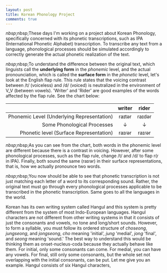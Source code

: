 ```yaml
---
layout: post
title: Korean Phonology Project
comments: true
---
```


$nbsp;$nbsp;These days I'm working on a project about Korean Phonology, specifically concerned with its phonetic transcriptions, such as IPA (International Phonetic Alphabet) transcription. To transcribe any text from a language, phonological processes should be simulated accordingly to correctly generate the actual phonetic realization of the text. 

$nbsp;$nbsp;To understand the difference between the original text, which linguists call the **underlying form** in the *phonemic* level, and the actual pronounciation, which is called the **surface form** in the *phonetic* level, let's look at the English flap rule. This rule states that the voicing contrast between /t/ (voiceless) and /d/ (voiced) is neutralized in the environment of V_V (between vowels). 'Writer' and 'Rider' are good examples of the words affected by the flap rule. See the chart below:

|                                            | writer |  rider |
|-------------------------------------------:|:------:|:------:|
| Phonemic Level (Underlying Representation) | raɪtər | raɪdər |
|                Some Phonological Processes |    ↓   |    ↓   |
|    Phonetic level (Surface Representation) | raɪɾər | raɪɾər |

$nbsp;$nbsp;As you can see from the chart, both words in the phonemic level are different because there is a contrast in voicing. However, after some phonological processes, such as the flap rule, change /t/ and /d/ to flap r(ɾ in IPA). Finally, both sound the same (raɪɾər) in their surface representations, that is, how we actually pronounce two words.

$nbsp;$nbsp;You now should be able to see that phonetic transcription is not just matching each letter of a word to its corresponding sound. Rather, the original text must go through every phonological processes applicable to be transcribed in the phonetic transcription. Same goes to all the languages in the world. 

Korean has its own writing system called Hangul and this system is pretty different from the system of most Indo-European languages. Hangul characters are not different from other writing systems in that it consists of just the consonants and vowels, no tone and long/short sounds. However, to form a syllable, you must follow its ordered structure of *choseong*, *jungseong*, and *jongseong*, *cho* meaning 'initial', *jung* 'medial', *jong* 'final', and *seong* meaning 'sound.' The best way to understand this would be thinking them as onset-nucleus-coda because they actually behave like them. For initial, only some consonants can come. For medial, you can have any vowels. For final, still only some consonants, but the whole set not overlapping with the initial consonants, can be put. Let me give you an example. Hangul consists of six Hangul characters, 
